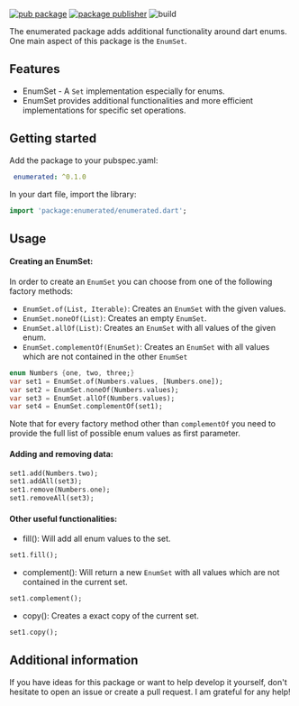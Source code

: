 [![pub package](https://img.shields.io/pub/v/enumerated.svg)](https://pub.dev/packages/enumerated)
[![package publisher](https://img.shields.io/pub/publisher/enumerated.svg)](https://pub.dev/packages/enumerated)
![build](https://github.com/Dimibe/enumerated/actions/workflows/dart.yaml/badge.svg??branch=main)

The enumerated package adds additional functionality around dart enums. 
One main aspect of this package is the `EnumSet`.  

## Features

* EnumSet - A `Set` implementation especially for enums. 
* EnumSet provides additional functionalities and more efficient implementations for specific set operations. 

## Getting started

Add the package to your pubspec.yaml:

```yaml
 enumerated: ^0.1.0
 ```
 
 In your dart file, import the library:

 ```Dart
import 'package:enumerated/enumerated.dart';
 ``` 

## Usage

#### Creating an EnumSet: 

In order to create an `EnumSet` you can choose from one of the following factory methods:
* `EnumSet.of(List, Iterable)`: Creates an `EnumSet` with the given values.  
* `EnumSet.noneOf(List)`: Creates an empty `EnumSet`.  
* `EnumSet.allOf(List)`:  Creates an `EnumSet` with all values of the given enum.
* `EnumSet.complementOf(EnumSet)`:  Creates an `EnumSet` with all values which are not contained in the other `EnumSet`

```dart
enum Numbers {one, two, three;}
var set1 = EnumSet.of(Numbers.values, [Numbers.one]);
var set2 = EnumSet.noneOf(Numbers.values);
var set3 = EnumSet.allOf(Numbers.values);
var set4 = EnumSet.complementOf(set1);
```

Note that for every factory method other than `complementOf` you need to provide the full list of possible enum values as first parameter. 

#### Adding and removing data:

```dart
set1.add(Numbers.two);
set1.addAll(set3);
set1.remove(Numbers.one);
set1.removeAll(set3);
```

#### Other useful functionalities: 

* fill(): Will add all enum values to the set. 

```dart
set1.fill();
```

* complement(): Will return a new `EnumSet` with all values which are not contained in the current set. 

```dart
set1.complement();
```

* copy(): Creates a exact copy of the current set. 

```dart
set1.copy();
```


## Additional information

If you have ideas for this package or want to help develop it yourself, 
don't hesitate to open an issue or create a pull request. I am grateful for any help!
